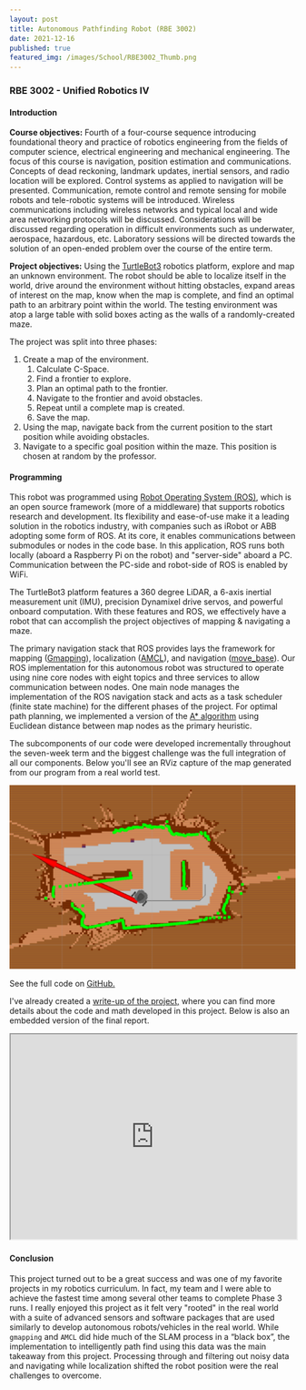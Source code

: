 ```yaml
---
layout: post
title: Autonomous Pathfinding Robot (RBE 3002)
date: 2021-12-16
published: true
featured_img: /images/School/RBE3002_Thumb.png
---
```

### RBE 3002 - Unified Robotics IV
#### Introduction
**Course objectives:**
Fourth of a four-course sequence introducing foundational theory and practice of robotics engineering from the fields of computer science, electrical engineering and mechanical engineering. The focus of this course is navigation, position estimation and communications. Concepts of dead reckoning, landmark updates, inertial sensors, and radio location will be explored. Control systems as applied to navigation will be presented. Communication, remote control and remote sensing for mobile robots and tele-robotic systems will be introduced. Wireless communications including wireless networks and typical local and wide area networking protocols will be discussed. Considerations will be discussed regarding operation in difficult environments such as underwater, aerospace, hazardous, etc. Laboratory sessions will be directed towards the solution of an open-ended problem over the course of the entire term.

<!-- excerpt-start -->
**Project objectives:**
Using the [TurtleBot3](https://emanual.robotis.com/docs/en/platform/turtlebot3/overview/) robotics platform, explore and map an unknown environment. The robot should be able to localize itself in the world, drive around the environment without hitting obstacles, expand areas of interest on the map, know when the map is complete, and find an optimal path to an arbitrary point within the world. The testing environment was atop a large table with solid boxes acting as the walls of a randomly-created maze.
<!-- excerpt-end -->

The project was split into three phases: 
1. Create a map of the environment.
   1. Calculate C-Space.
   2. Find a frontier to explore.
   3. Plan an optimal path to the frontier.
   4. Navigate to the frontier and avoid obstacles.
   5. Repeat until a complete map is created.
   6. Save the map.
2. Using the map, navigate back from the current position to the start position while avoiding obstacles.
3. Navigate to a specific goal position within the maze. This position is chosen at random by the professor.

#### Programming
This robot was programmed using [Robot Operating System (ROS)](https://www.ros.org/), which is an open source framework (more of a middleware) that supports robotics research and development. Its flexibility and ease-of-use make it a leading solution in the robotics industry, with companies such as iRobot or ABB adopting some form of ROS. At its core, it enables communications between submodules or nodes in the code base. In this application, ROS runs both locally (aboard a Raspberry Pi on the robot) and "server-side" aboard a PC. Communication between the PC-side and robot-side of ROS is enabled by WiFi.

The TurtleBot3 platform features a 360 degree LiDAR, a 6-axis inertial measurement unit (IMU), precision Dynamixel drive servos, and powerful onboard computation. With these features and ROS, we effectively have a robot that can accomplish the project objectives of mapping & navigating a maze. 

The primary navigation stack that ROS provides lays the framework for mapping ([Gmapping](https://wiki.ros.org/gmapping)), localization ([AMCL](https://wiki.ros.org/amcl)), and navigation ([move_base](https://wiki.ros.org/move_base)). Our ROS implementation for this autonomous robot was structured to operate using nine core nodes with eight topics and three services to allow communication between nodes. One main node manages the implementation of the ROS navigation stack and acts as a task scheduler (finite state machine) for the different phases of the project. For optimal path planning, we implemented a version of the [A* algorithm](https://en.wikipedia.org/wiki/A*_search_algorithm) using Euclidean distance between map nodes as the primary heuristic.

The subcomponents of our code were developed incrementally throughout the seven-week term and the biggest challenge was the full integration of all our components. Below you'll see an RViz capture of the map generated from our program from a real world test.

![Generated Map](/images/School/RBE3002/lab4_real_mapping.png "Generated RViz map from a real world environment")

See the full code on [GitHub.](https://github.com/bshin100/)

I've already created a [write-up of the project,](https://drive.google.com/file/d/1ky9DN6X8yFwB7Jk8Sz0Ui4ItJ9TwaIez/view?usp=sharing) where you can find more details about the code and math developed in this project. Below is also an embedded version of the final report.

<div style="text-align: center;"><iframe src="https://drive.google.com/file/d/1ky9DN6X8yFwB7Jk8Sz0Ui4ItJ9TwaIez/preview" width="100%" height="360" allow="autoplay"></iframe></div>

#### Conclusion
This project turned out to be a great success and was one of my favorite projects in my robotics curriculum. In fact, my team and I were able to achieve the fastest time among several other teams to complete Phase 3 runs. I really enjoyed this project as it felt very "rooted" in the real world with a suite of advanced sensors and software packages that are used similarly to develop autonomous robots/vehicles in the real world. While `gmapping` and `AMCL` did hide much of the SLAM process in a “black box”, the implementation to intelligently path find using this data was the main takeaway from this project. Processing through and filtering out noisy data and navigating while localization shifted the robot position were the real challenges to overcome.

